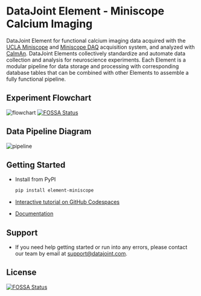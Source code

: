 # DataJoint Element - Miniscope Calcium Imaging

DataJoint Element for functional calcium imaging data acquired with the
[UCLA Miniscope](https://github.com/Aharoni-Lab/Miniscope-v4) and
[Miniscope DAQ](https://github.com/Aharoni-Lab/Miniscope-DAQ-QT-Software) acquisition 
system, and analyzed with [CaImAn](https://github.com/flatironinstitute/CaImAn). 
DataJoint Elements collectively standardize and automate data collection and analysis 
for neuroscience experiments. Each Element is a modular pipeline for data storage and 
processing with corresponding database tables that can be combined with other Elements 
to assemble a fully functional pipeline.

## Experiment Flowchart

![flowchart](https://raw.githubusercontent.com/datajoint/element-miniscope/main/images/flowchart.svg)
[![FOSSA Status](https://app.fossa.com/api/projects/git%2Bgithub.com%2Fdatajoint%2Felement-miniscope.svg?type=shield)](https://app.fossa.com/projects/git%2Bgithub.com%2Fdatajoint%2Felement-miniscope?ref=badge_shield)

## Data Pipeline Diagram

![pipeline](https://raw.githubusercontent.com/datajoint/element-miniscope/main/images/pipeline.svg)

## Getting Started

+ Install from PyPI

     ```bash
     pip install element-miniscope
     ```

+ [Interactive tutorial on GitHub Codespaces](https://github.com/datajoint/workflow-miniscope#interactive-tutorial)

+ [Documentation](https://datajoint.com/docs/elements/element-miniscope)

## Support

+ If you need help getting started or run into any errors, please contact our team by email at support@datajoint.com.


## License
[![FOSSA Status](https://app.fossa.com/api/projects/git%2Bgithub.com%2Fdatajoint%2Felement-miniscope.svg?type=large)](https://app.fossa.com/projects/git%2Bgithub.com%2Fdatajoint%2Felement-miniscope?ref=badge_large)